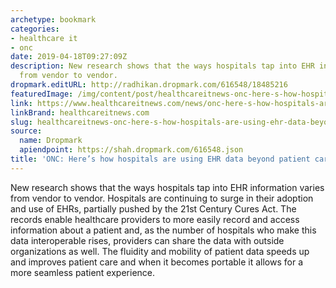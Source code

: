 ```yaml
---
archetype: bookmark
categories:
- healthcare it
- onc
date: 2019-04-18T09:27:09Z
description: New research shows that the ways hospitals tap into EHR information varies
  from vendor to vendor.
dropmark.editURL: http://radhikan.dropmark.com/616548/18485216
featuredImage: /img/content/post/healthcareitnews-onc-here-s-how-hospitals-are-using-ehr-data-beyond-patient-care.jpg
link: https://www.healthcareitnews.com/news/onc-here-s-how-hospitals-are-using-ehr-data-beyond-patient-care
linkBrand: healthcareitnews.com
slug: healthcareitnews-onc-here-s-how-hospitals-are-using-ehr-data-beyond-patient-care
source:
  name: Dropmark
  apiendpoint: https://shah.dropmark.com/616548.json
title: 'ONC: Here’s how hospitals are using EHR data beyond patient care'
---
```

New research shows that the ways hospitals tap into EHR information varies from vendor to vendor. Hospitals are continuing to surge in their adoption and use of EHRs, partially pushed by the 21st Century Cures Act. The records enable healthcare providers to more easily record and access information about a patient and, as the number of hospitals who make this data interoperable rises, providers can share the data with outside organizations as well. The fluidity and mobility of patient data speeds up and improves patient care and when it becomes portable it allows for a more seamless patient experience.

